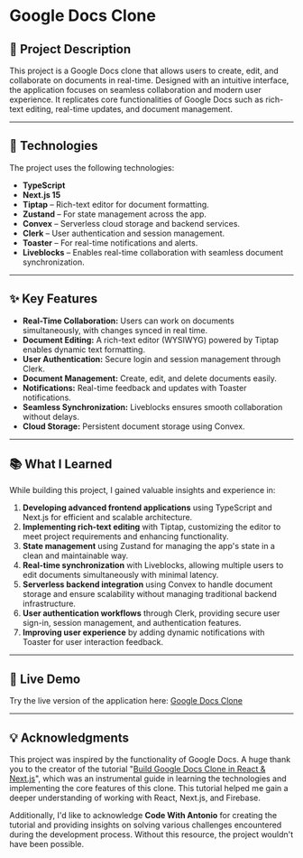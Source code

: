 # Google Docs Clone

## 📜 Project Description
This project is a Google Docs clone that allows users to create, edit, and collaborate on documents in real-time. Designed with an intuitive interface, the application focuses on seamless collaboration and modern user experience. It replicates core functionalities of Google Docs such as rich-text editing, real-time updates, and document management.

---

## 🚀 Technologies
The project uses the following technologies:

- **TypeScript**
- **Next.js 15**
- **Tiptap** – Rich-text editor for document formatting.
- **Zustand** – For state management across the app.
- **Convex** – Serverless cloud storage and backend services.
- **Clerk** – User authentication and session management.
- **Toaster** – For real-time notifications and alerts.
- **Liveblocks** – Enables real-time collaboration with seamless document synchronization.

---

## ✨ Key Features

- **Real-Time Collaboration:** Users can work on documents simultaneously, with changes synced in real time.
- **Document Editing:** A rich-text editor (WYSIWYG) powered by Tiptap enables dynamic text formatting.
- **User Authentication:** Secure login and session management through Clerk.
- **Document Management:** Create, edit, and delete documents easily.
- **Notifications:** Real-time feedback and updates with Toaster notifications.
- **Seamless Synchronization:** Liveblocks ensures smooth collaboration without delays.
- **Cloud Storage:** Persistent document storage using Convex.

---

## 📚 What I Learned

While building this project, I gained valuable insights and experience in:

1. **Developing advanced frontend applications** using TypeScript and Next.js for efficient and scalable architecture.
2. **Implementing rich-text editing** with Tiptap, customizing the editor to meet project requirements and enhancing functionality.
3. **State management** using Zustand for managing the app's state in a clean and maintainable way.
4. **Real-time synchronization** with Liveblocks, allowing multiple users to edit documents simultaneously with minimal latency.
5. **Serverless backend integration** using Convex to handle document storage and ensure scalability without managing traditional backend infrastructure.
6. **User authentication workflows** through Clerk, providing secure user sign-in, session management, and authentication features.
7. **Improving user experience** by adding dynamic notifications with Toaster for user interaction feedback.

---

## 🔗 Live Demo

Try the live version of the application here: [Google Docs Clone](https://docs-google-orpin.vercel.app/)

---

## 💡 Acknowledgments

This project was inspired by the functionality of Google Docs. A huge thank you to the creator of the tutorial "[Build Google Docs Clone in React & Next.js](https://youtu.be/gq2bbDmSokU?si=qDh_basDnA6AIqCk)", which was an instrumental guide in learning the technologies and implementing the core features of this clone. This tutorial helped me gain a deeper understanding of working with React, Next.js, and Firebase.

Additionally, I'd like to acknowledge **Code With Antonio** for creating the tutorial and providing insights on solving various challenges encountered during the development process. Without this resource, the project wouldn't have been possible.
